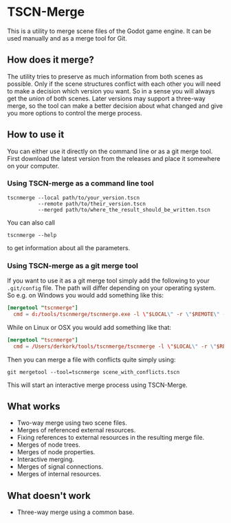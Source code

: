 # TSCN-Merge

This is a utility to merge scene files of the Godot game engine. It can be used manually and as a merge tool for Git.

## How does it merge?
The utility tries to preserve as much information from both scenes as possible. Only if the scene structures conflict with each other you will need to make a decision which version you want. So in a sense you will always get the _union_ of both scenes. Later versions may support a three-way merge, so the tool can make a better decision about what changed and give you more options to control the merge process. 

## How to use it
You can either use it directly on the command line or as a git merge tool. First download the latest version from the releases and place it somewhere on your computer.

### Using TSCN-merge as a command line tool
```
tscnmerge --local path/to/your_version.tscn 
          --remote path/to/their_version.tscn
          --merged path/to/where_the_result_should_be_written.tscn
```

You can also call 

```
tscnmerge --help
```
to get information about all the parameters.

### Using TSCN-merge as a git merge tool

If you want to use it as a git merge tool simply add the following to your `.git/config` file. The path will differ depending on your operating system. So e.g. on Windows you would add something like this:
```toml
[mergetool "tscnmerge"]
  cmd = d:/tools/tscnmerge/tscnmerge.exe -l \"$LOCAL\" -r \"$REMOTE\" -m \"$MERGED\"
```

While on Linux or OSX you would add something like that:
```toml
[mergetool "tscnmerge"]
  cmd = /Users/derkork/tools/tscnmerge/tscnmerge -l \"$LOCAL\" -r \"$REMOTE\" -m \"$MERGED\"
```

Then you can merge a file with conflicts quite simply using:

```
git mergetool --tool=tscnmerge scene_with_conflicts.tscn
```

This will start an interactive merge process using TSCN-Merge.


## What works
- Two-way merge using two scene files.
- Merges of referenced external resources.
- Fixing references to external resources in the resulting merge file.
- Merges of node trees.
- Merges of node properties.
- Interactive merging.
- Merges of signal connections.
- Merges of internal resources.

## What doesn't work
- Three-way merge using a common base.